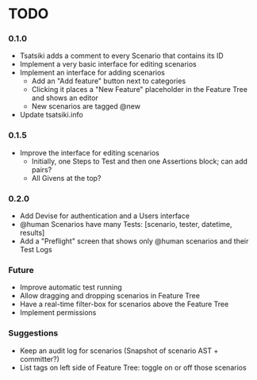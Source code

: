 # TODO

### 0.1.0

 - Tsatsiki adds a comment to every Scenario that contains its ID
 - Implement a very basic interface for editing scenarios
 - Implement an interface for adding scenarios
    - Add an "Add feature" button next to categories
    - Clicking it places a "New Feature" placeholder in the Feature Tree and shows an editor
    - New scenarios are tagged @new
 - Update tsatsiki.info

### 0.1.5

 - Improve the interface for editing scenarios
    - Initially, one Steps to Test and then one Assertions block; can add pairs?
    - All Givens at the top?

### 0.2.0

 - Add Devise for authentication and a Users interface
 - @human Scenarios have many Tests: [scenario, tester, datetime, results]
 - Add a "Preflight" screen that shows only @human scenarios and their Test Logs

### Future

 - Improve automatic test running
 - Allow dragging and dropping scenarios in Feature Tree
 - Have a real-time filter-box for scenarios above the Feature Tree
 - Implement permissions

### Suggestions

 - Keep an audit log for scenarios (Snapshot of scenario AST + committer?)
 - List tags on left side of Feature Tree: toggle on or off those scenarios
